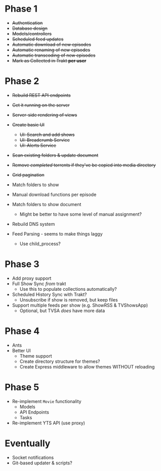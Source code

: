 # Phase 1

- ~~Authentication~~
- ~~Database design~~
- ~~Models/controllers~~
- ~~Scheduled feed updates~~
- ~~Automatic download of new episodes~~
- ~~Automatic renaming of new episodes~~
- ~~Automatic transcoding of new episodes~~
- ~~Mark as Collected in Trakt **per user**~~

# Phase 2

- ~~Rebuild REST API endpoints~~
- ~~Get it running on the server~~
- ~~Server-side rendering of views~~
- ~~Create basic UI~~
	- ~~UI: Search and add shows~~
	- ~~UI: Breadcrumb Service~~
	- ~~UI: Alerts Service~~
- ~~Scan existing folders & update document~~
- ~~Remove *completed* torrents if they've be copied into media directory~~
- ~~Grid pagination~~


- Match folders to show
- Manual download functions per episode

- Match folders to show document
	- Might be better to have some level of manual assignment?

- Rebuild DNS system

- Feed Parsing - seems to make things laggy
	- Use child_process?
	
# Phase 3

- Add proxy support
- Full Show Sync *from* trakt
	- Use this to populate collections automatically?
- Scheduled History Sync with Trakt?
	- Unsubscribe if show is removed, but keep files
- Support multiple feeds per show (e.g. ShowRSS & TVShowsApp)
	- Optional, but TVSA *does* have more data



# Phase 4

- Ants
- Better UI
	- Theme support
	- Create directory structure for themes?
	- Create Express middleware to allow themes WITHOUT reloading

# Phase 5

- Re-implement `Movie` functionality
	- Models
	- API Endpoints
	- Tasks
- Re-implement YTS API (use proxy)


# Eventually

- Socket notifications
- Git-based updater & scripts?



